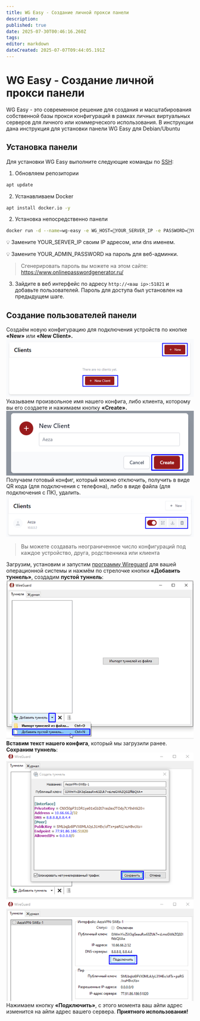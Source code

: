 ```yaml
---
title: WG Easy - Создание личной прокси панели
description: 
published: true
date: 2025-07-30T00:46:16.260Z
tags: 
editor: markdown
dateCreated: 2025-07-07T09:44:05.191Z
---
```


# WG Easy - Создание личной прокси панели

WG Easy - это современное решение для создания и масштабирования собственной базы прокси конфигураций в рамках личных виртуальных серверов для личного или коммерческого использования.
В инструкции дана инструкция для установки панели WG Easy для Debian/Ubuntu

## Установка панели

Для установки WG Easy выполните следующие команды по [SSH](/kak-podklyuchitsya-po-ssh-i-sftp):

1. Обновляем репозитории

``` bash
apt update
```

2. Устанавливаем Docker

``` bash
apt install docker.io -y
```

2. Установка непосредственно панели

``` bash
docker run -d --name=wg-easy -e WG_HOST=🚨YOUR_SERVER_IP -e PASSWORD=🚨YOUR_ADMIN_PASSWORD -v ~/.wg-easy:/etc/wireguard -p 51820:51820/udp -p 51821:51821/tcp --cap-add=NET_ADMIN --cap-add=SYS_MODULE --sysctl="net.ipv4.conf.all.src_valid_mark=1" --sysctl="net.ipv4.ip_forward=1" --restart unless-stopped weejewel/wg-easy
```

💡 Замените YOUR_SERVER_IP своим IP адресом, или dns именем.

💡 Замените YOUR_ADMIN_PASSWORD на пароль для веб-админки.
>Сгенерировать пароль вы можете на этом сайте: <https://www.onlinepasswordgenerator.ru/>

3. Зайдите в веб интерфейс по адресу `http://<ваш ip>:51821` и добавьте пользователей. Пароль для доступа был установлен на предыдущем шаге.

## Создание пользователей панели

Создаём новую конфигурацию для подключения устройств по кнопке **«New»** или **«New Client».**
![image23.jpg](/wgeasy/image23.jpg)
Указываем произвольное имя нашего конфига, либо клиента, которому вы его создаете и нажимаем  кнопку **«Create».**
![image24.jpg](/wgeasy/image24.jpg)
Получаем готовый конфиг, который можно отключить, получить в виде QR кода (для подключения с телефона), либо в виде файла (для подключения с ПК), удалить.
![image25.jpg](/wgeasy/image25.jpg)
>Вы можете создавать неограниченное число конфигураций под каждое устройство, друга, родственника или клиента

Загрузим, установим и запустим [программу Wireguard](https://www.wireguard.com/install/) для вашей операционной системы и нажмём по стрелочке кнопки **«Добавить туннель»**, создадим **пустой туннель**:
![image26.jpg](/wgeasy/image26.jpg)
**Вставим текст нашего конфига**, который мы загрузили ранее. **Сохраним туннель**:
![image27.jpg](/wgeasy/image27.jpg)
![image28.jpg](/wgeasy/image28.jpg)
Нажимаем кнопку **«Подключить»**, с этого момента ваш айпи адрес изменится на айпи адрес вашего сервера. **Приятного использования!**
